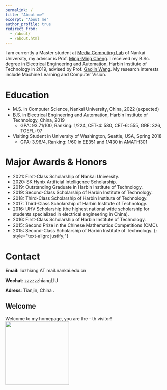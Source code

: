 ```yaml
---
permalink: /
title: "About me"
excerpt: "About me"
author_profile: true
redirect_from: 
  - /about/
  - /about.html
---
```


I am currently a Master student at [Media Computing Lab](https://mmcheng.net/) of Nankai University, my advisor is Prof. [Ming-Ming Cheng](https://mmcheng.net/cmm/). 
I received my B.Sc. degree in Electrical Engineering and Automation, Harbin Institute of Technology in 2019, advised by Prof. [Gaolin Wang](http://homepage.hit.edu.cn/wanggaolin). My research interests include Machine Learning and Computer Vision.

Education
======
* M.S. in Computer Science, Nankai University, China, 2022 (expected)
* B.S. in Electrical Engineering and Automation, Harbin Institute of Technology, China, 2019
  * GPA: 93.71/100, Ranking: 1/224, CET-4: 580, CET-6: 555, GRE: 326, TOEFL: 97
* Visiting Student in University of Washington, Seattle, USA, Spring 2018
  * GPA: 3.96/4, Ranking: 1/60 in EE351 and 1/430 in AMATH301

# Major Awards & Honors
* 2021: First-Class Scholarship of Nankai University.
* 2020: SK Hynix Artificial Intelligence Scholarship.
* 2019: Outstanding Graduate in Harbin Institute of Technology.
* 2019: Second-Class Scholarship of Harbin Institute of Technology.
* 2018: Third-Class Scholarship of Harbin Institute of Technology.
* 2017: Third-Class Scholarship of Harbin Institute of Technology.
* 2016: UHV Scholarship (the highest national wide scholarship for students specialized in electrical engineering in China).
* 2016: First-Class Scholarship of Harbin Institute of Technology.
* 2015: Second Prize in the Chinese Mathematics Competitions (CMC).
* 2015: Second-Class Scholarship of Harbin Institute of Technology.
{: style="text-align: justify;"}

# Contact

**Email**: liuzhiang AT mail.nankai.edu.cn

**Wechat**: zzzzzzhiangLIU

**Adress**: Tianjin, China .

## Welcome

<div >
Welcome to my homepage, you are the <span data-hk-page="current" display:inline> - </span>th visitor!
<img align="center" width="200" src="{{ site.url }}/images/static/visited.gif" alt="" display:inline>
</div>
